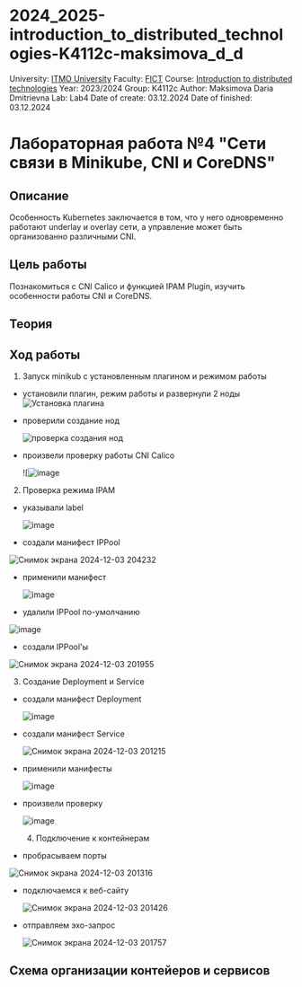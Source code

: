 # 2024_2025-introduction_to_distributed_technologies-K4112c-maksimova_d_d
University: [ITMO University](https://itmo.ru/ru/)
Faculty: [FICT](https://fict.itmo.ru)
Course: [Introduction to distributed technologies](https://github.com/itmo-ict-faculty/introduction-to-distributed-technologies)
Year: 2023/2024
Group: K4112c
Author: Maksimova Daria Dmitrievna
Lab: Lab4
Date of create: 03.12.2024
Date of finished: 03.12.2024

# Лабораторная работа №4 "Сети связи в Minikube, CNI и CoreDNS"
## Описание
Особенность Kubernetes заключается в том, что у него одновременно работают underlay и overlay сети, а управление может быть организованно различными CNI.

## Цель работы
Познакомиться с CNI Calico и функцией IPAM Plugin, изучить особенности работы CNI и CoreDNS.

## Теория

## Ход работы
1. Запуск minikub с установленным плагином и режимом работы

- установили плагин, режим работы и развернули 2 ноды
  ![Установка плагина](https://github.com/user-attachments/assets/cf1b91c8-bd50-4265-bc8c-5fea16e9f552)

- проверили создание нод

  ![проверка создания нод](https://github.com/user-attachments/assets/643b8edd-932f-48bd-814b-52fcc8a7c414)

- произвели проверку работы CNI Calico

  ![![image](https://github.com/user-attachments/assets/1ce2a9f8-c4fc-4530-9981-16ba9431ef01)

2. Проверка режима IPAM 
- указывали label

  ![image](https://github.com/user-attachments/assets/a1722494-3a80-44e8-953d-21e41f867d4d)

- создали манифест IPPool 

![Снимок экрана 2024-12-03 204232](https://github.com/user-attachments/assets/5fd2e3f1-9659-435e-8477-0a31424f4a7a)

- применили манифест

  ![image](https://github.com/user-attachments/assets/39d2a493-5c98-451d-946e-fe00c82be690)

- удалили IPPool по-умолчанию

![image](https://github.com/user-attachments/assets/7c181eab-353c-4415-8dfa-bfcf5f4dcc53)

- создали IPPool'ы

![Снимок экрана 2024-12-03 201955](https://github.com/user-attachments/assets/238318b2-4130-4ce0-933d-a90428f91ef1)

3. Создание Deployment и Service

- создали манифест Deployment

  ![image](https://github.com/user-attachments/assets/052b70c7-5568-4a58-abb0-aa14eb81502b)

- создали манифест Service

  ![Снимок экрана 2024-12-03 201215](https://github.com/user-attachments/assets/5e80cd0c-34c0-4e38-a72b-f054c0d4803e)

- применили манифесты

  ![image](https://github.com/user-attachments/assets/122203b6-66cd-4c2c-bbe2-ee3bbdecfe5b)

- произвели проверку

  ![image](https://github.com/user-attachments/assets/b45fa14f-96ee-4e50-8555-cda61731f398)

  4. Подключение к контейнерам

 - пробрасываем порты
   
  ![Снимок экрана 2024-12-03 201316](https://github.com/user-attachments/assets/5ce62ddd-0e83-49ea-8738-6eaea490fc29)

- подключаемся к веб-сайту

  ![Снимок экрана 2024-12-03 201426](https://github.com/user-attachments/assets/85ca7bdd-b531-4a60-8168-2c9823c94a2e)

- отправляем эхо-запрос

  ![Снимок экрана 2024-12-03 201757](https://github.com/user-attachments/assets/a6dcd9db-7875-437f-9240-410816ef205c)

## Схема организации контейеров и сервисов
